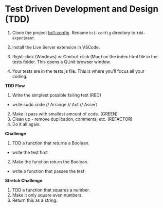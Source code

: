 Test Driven Development and Design (TDD)
===

1. Clone the project [bc1-config](git@github.com:alchemy-bootcamp-spring-2019/bootcamp-prep.git). Rename `bc1-config` directory to `tdd-experiment`.

2. Install the Live Server extension in VSCode.

3. Right-click (Windows) or Control-click (Mac) on the index.html file in the tests folder. This opens a QUnit browser window.

4. Your tests are in the tests.js file. This is where you'll focus all your coding.

**TDD Flow**

1. Write the simplest possible failing test (RED)
  - write sudo code 
  // Arrange
  // Act 
  // Assert
2. Make it pass with smallest amount of code. (GREEN)
3. Clean up - remove duplication, comments, etc. (REFACTOR)
4. Do it all again.

**Challenge**

1. TDD a function that returns a Boolean.
  - write the test first
2. Make the function return the Boolean.
  - write a function that passes the test

**Stretch Challenge**

1. TDD a function that squares a number.
2. Make it only square even numbers.
3. Return this as a string. 




